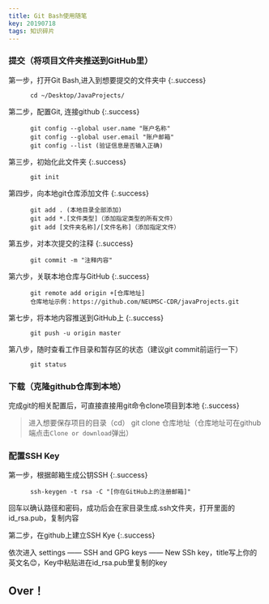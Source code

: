 ```yaml
---
title: Git Bash使用随笔
key: 20190718
tags: 知识碎片
---
```


### 提交（将项目文件夹推送到GitHub里）


第一步，打开Git Bash,进入到想要提交的文件夹中
{:.success}


```shell
      cd ~/Desktop/JavaProjects/
```

第二步，配置Git, 连接github
{:.success}

```shell
      git config --global user.name "账户名称"
      git config --global user.email "账户邮箱"
      git config --list (验证信息是否输入正确)
```

第三步，初始化此文件夹
{:.success}

```shell
      git init
```

第四步，向本地git仓库添加文件
{:.success}

```shell
      git add . (本地目录全部添加)
      git add *.[文件类型]（添加指定类型的所有文件）
      git add [文件夹名称]/[文件名称]（添加指定文件）
```

第五步，对本次提交的注释
{:.success}

```shell
      git commit -m "注释内容"
```

第六步，关联本地仓库与GitHub
{:.success}

```shell
      git remote add origin +[仓库地址]
      仓库地址示例：https://github.com/NEUMSC-CDR/javaProjects.git
```

第七步，将本地内容推送到GitHub上
{:.success}

```shell
      git push -u origin master
```

第八步，随时查看工作目录和暂存区的状态（建议git commit前运行一下）

```shell
      git status
```

### 下载（克隆github仓库到本地）

完成git的相关配置后，可直接直接用git命令clone项目到本地
{:.success}

> 进入想要保存项目的目录（cd）
> git clone 仓库地址（仓库地址可在github端点击`Clone or download`弹出）


### 配置SSH Key

第一步，根据邮箱生成公钥SSH
{:.success}

```shell
      ssh-keygen -t rsa -C "[你在GitHub上的注册邮箱]"
```

回车以确认路径和密码，成功后会在家目录生成.ssh文件夹，打开里面的id_rsa.pub，复制内容

第二步，在github上建立SSH Kye
{:.success}

依次进入 settings —— SSH and GPG keys —— New SSh key，title写上你的英文名😊，Key中粘贴进在id_rsa.pub里复制的key



## Over！







